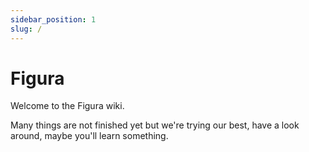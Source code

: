 ```yaml
---
sidebar_position: 1
slug: /
---
```


# Figura

Welcome to the Figura wiki.

Many things are not finished yet but we're trying our best, have a look around, maybe you'll learn something.